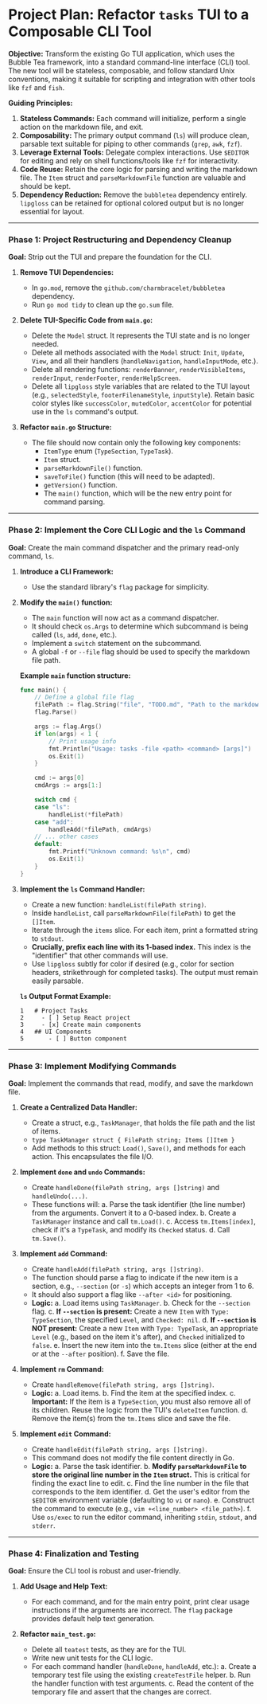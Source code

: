 # Project Plan: Refactor `tasks` TUI to a Composable CLI Tool

**Objective:** Transform the existing Go TUI application, which uses the Bubble Tea framework, into a standard command-line interface (CLI) tool. The new tool will be stateless, composable, and follow standard Unix conventions, making it suitable for scripting and integration with other tools like `fzf` and `fish`.

**Guiding Principles:**

1.  **Stateless Commands:** Each command will initialize, perform a single action on the markdown file, and exit.
2.  **Composability:** The primary output command (`ls`) will produce clean, parsable text suitable for piping to other commands (`grep`, `awk`, `fzf`).
3.  **Leverage External Tools:** Delegate complex interactions. Use `$EDITOR` for editing and rely on shell functions/tools like `fzf` for interactivity.
4.  **Code Reuse:** Retain the core logic for parsing and writing the markdown file. The `Item` struct and `parseMarkdownFile` function are valuable and should be kept.
5.  **Dependency Reduction:** Remove the `bubbletea` dependency entirely. `lipgloss` can be retained for optional colored output but is no longer essential for layout.

---

### **Phase 1: Project Restructuring and Dependency Cleanup**

**Goal:** Strip out the TUI and prepare the foundation for the CLI.

1.  **Remove TUI Dependencies:**
    * In `go.mod`, remove the `github.com/charmbracelet/bubbletea` dependency.
    * Run `go mod tidy` to clean up the `go.sum` file.

2.  **Delete TUI-Specific Code from `main.go`:**
    * Delete the `Model` struct. It represents the TUI state and is no longer needed.
    * Delete all methods associated with the `Model` struct: `Init`, `Update`, `View`, and all their handlers (`handleNavigation`, `handleInputMode`, etc.).
    * Delete all rendering functions: `renderBanner`, `renderVisibleItems`, `renderInput`, `renderFooter`, `renderHelpScreen`.
    * Delete all `lipgloss` style variables that are related to the TUI layout (e.g., `selectedStyle`, `footerFilenameStyle`, `inputStyle`). Retain basic color styles like `successColor`, `mutedColor`, `accentColor` for potential use in the `ls` command's output.

3.  **Refactor `main.go` Structure:**
    * The file should now contain only the following key components:
        * `ItemType` enum (`TypeSection`, `TypeTask`).
        * `Item` struct.
        * `parseMarkdownFile()` function.
        * `saveToFile()` function (this will need to be adapted).
        * `getVersion()` function.
        * The `main()` function, which will be the new entry point for command parsing.

---

### **Phase 2: Implement the Core CLI Logic and the `ls` Command**

**Goal:** Create the main command dispatcher and the primary read-only command, `ls`.

1.  **Introduce a CLI Framework:**
    * Use the standard library's `flag` package for simplicity.

2.  **Modify the `main()` function:**
    * The `main` function will now act as a command dispatcher.
    * It should check `os.Args` to determine which subcommand is being called (`ls`, `add`, `done`, etc.).
    * Implement a `switch` statement on the subcommand.
    * A global `-f` or `--file` flag should be used to specify the markdown file path.

    **Example `main` function structure:**
    ```go
    func main() {
        // Define a global file flag
        filePath := flag.String("file", "TODO.md", "Path to the markdown file")
        flag.Parse()

        args := flag.Args()
        if len(args) < 1 {
            // Print usage info
            fmt.Println("Usage: tasks -file <path> <command> [args]")
            os.Exit(1)
        }

        cmd := args[0]
        cmdArgs := args[1:]

        switch cmd {
        case "ls":
            handleList(*filePath)
        case "add":
            handleAdd(*filePath, cmdArgs)
        // ... other cases
        default:
            fmt.Printf("Unknown command: %s\n", cmd)
            os.Exit(1)
        }
    }
    ```

3.  **Implement the `ls` Command Handler:**
    * Create a new function: `handleList(filePath string)`.
    * Inside `handleList`, call `parseMarkdownFile(filePath)` to get the `[]Item`.
    * Iterate through the `items` slice. For each item, print a formatted string to `stdout`.
    * **Crucially, prefix each line with its 1-based index.** This index is the "identifier" that other commands will use.
    * Use `lipgloss` subtly for color if desired (e.g., color for section headers, strikethrough for completed tasks). The output must remain easily parsable.

    **`ls` Output Format Example:**
    ```
    1   # Project Tasks
    2     - [ ] Setup React project
    3     - [x] Create main components
    4   ## UI Components
    5       - [ ] Button component
    ```

---

### **Phase 3: Implement Modifying Commands**

**Goal:** Implement the commands that read, modify, and save the markdown file.

1.  **Create a Centralized Data Handler:**
    * Create a struct, e.g., `TaskManager`, that holds the file path and the list of items.
    * `type TaskManager struct { FilePath string; Items []Item }`
    * Add methods to this struct: `Load()`, `Save()`, and methods for each action. This encapsulates the file I/O.

2.  **Implement `done` and `undo` Commands:**
    * Create `handleDone(filePath string, args []string)` and `handleUndo(...)`.
    * These functions will:
        a.  Parse the task identifier (the line number) from the arguments. Convert it to a 0-based index.
        b.  Create a `TaskManager` instance and call `tm.Load()`.
        c.  Access `tm.Items[index]`, check if it's a `TypeTask`, and modify its `Checked` status.
        d.  Call `tm.Save()`.

3.  **Implement `add` Command:**
    * Create `handleAdd(filePath string, args []string)`.
    * The function should parse a flag to indicate if the new item is a section, e.g., `--section` (or `-s`) which accepts an integer from 1 to 6.
    * It should also support a flag like `--after <id>` for positioning.
    * **Logic:**
        a.  Load items using `TaskManager`.
        b.  Check for the `--section` flag.
        c.  **If `--section` is present:** Create a new `Item` with `Type: TypeSection`, the specified `Level`, and `Checked: nil`.
        d.  **If `--section` is NOT present:** Create a new `Item` with `Type: TypeTask`, an appropriate `Level` (e.g., based on the item it's after), and `Checked` initialized to `false`.
        e.  Insert the new item into the `tm.Items` slice (either at the end or at the `--after` position).
        f.  Save the file.

4.  **Implement `rm` Command:**
    * Create `handleRemove(filePath string, args []string)`.
    * **Logic:**
        a.  Load items.
        b.  Find the item at the specified index.
        c.  **Important:** If the item is a `TypeSection`, you must also remove all of its children. Reuse the logic from the TUI's `deleteItem` function.
        d.  Remove the item(s) from the `tm.Items` slice and save the file.

5.  **Implement `edit` Command:**
    * Create `handleEdit(filePath string, args []string)`.
    * This command does not modify the file content directly in Go.
    * **Logic:**
        a.  Parse the task identifier.
        b.  **Modify `parseMarkdownFile` to store the original line number in the `Item` struct.** This is critical for finding the exact line to edit.
        c.  Find the line number in the file that corresponds to the item identifier.
        d.  Get the user's editor from the `$EDITOR` environment variable (defaulting to `vi` or `nano`).
        e.  Construct the command to execute (e.g., `vim +<line_number> <file_path>`).
        f.  Use `os/exec` to run the editor command, inheriting `stdin`, `stdout`, and `stderr`.

---

### **Phase 4: Finalization and Testing**

**Goal:** Ensure the CLI tool is robust and user-friendly.

1.  **Add Usage and Help Text:**
    * For each command, and for the main entry point, print clear usage instructions if the arguments are incorrect. The `flag` package provides default help text generation.

2.  **Refactor `main_test.go`:**
    * Delete all `teatest` tests, as they are for the TUI.
    * Write new unit tests for the CLI logic.
    * For each command handler (`handleDone`, `handleAdd`, etc.):
        a.  Create a temporary test file using the existing `createTestFile` helper.
        b.  Run the handler function with test arguments.
        c.  Read the content of the temporary file and assert that the changes are correct.
